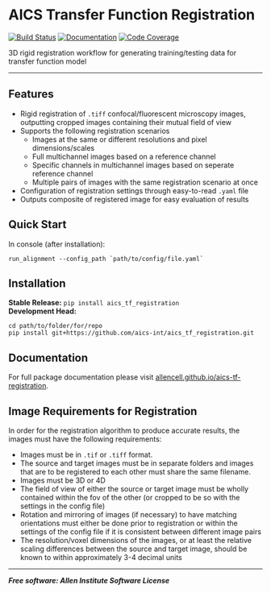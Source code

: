 # AICS Transfer Function Registration

[![Build Status](https://github.com/aics-int/aics_tf_registration/workflows/Build%20Master/badge.svg)](https://github.com/aics-int/aics_tf_registration/actions)
[![Documentation](https://github.com/aics-int/aics_tf_registration/workflows/Documentation/badge.svg)](https://aics-int.github.io/aics_tf_registration)
[![Code Coverage](https://codecov.io/gh/aics-int/aics_tf_registration/branch/master/graph/badge.svg)](https://codecov.io/gh/aics-int/aics_tf_registration)

3D rigid registration workflow for generating training/testing data for transfer function model

---

## Features
* Rigid registration of `.tiff` confocal/fluorescent microscopy images, outputting cropped images containing their mutual field of view
* Supports the following registration scenarios
	* Images at the same or different resolutions and pixel dimensions/scales
	* Full multichannel images based on a reference channel
	* Specific channels in multichannel images based on seperate reference channel
	* Multiple pairs of images with the same registration scenario at once
* Configuration of registration settings through easy-to-read `.yaml` file
* Outputs composite of registered image for easy evaluation of results

## Quick Start
In console (after installation):
```console
run_alignment --config_path `path/to/config/file.yaml`
```

## Installation
**Stable Release:** `pip install aics_tf_registration`<br>
**Development Head:** 
```console
cd path/to/folder/for/repo
pip install git+https://github.com/aics-int/aics_tf_registration.git

```

## Documentation
For full package documentation please visit [allencell.github.io/aics-tf-registration](https://allencell.github.io/aics-tf-registration).

## Image Requirements for Registration
In order for the registration algorithm to produce accurate results, the images must have the following requirements:

* Images must be in `.tif` or `.tiff` format. 
* The source and target images must be in separate folders and images that are to be registered to each other must share the same filename.
* Images must be 3D or 4D
* The field of view of either the source or target image must be wholly contained within the fov of the other (or cropped to be so with the settings in the config file)
* Rotation and mirroring of images (if necessary) to have matching orientations must either be done prior to registration or within the settings of the config file if it is consistent between different image pairs 
* The resolution/voxel dimensions of the images, or at least the relative scaling differences between the source and target image, should be known to within approximately 3-4 decimal units




***
***Free software: Allen Institute Software License***

